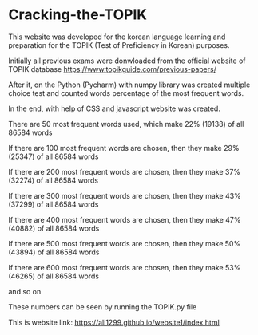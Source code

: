# Cracking-the-TOPIK


This website was developed for the korean language learning and preparation for the TOPIK (Test of Preficiency in Korean) purposes.

Initially all previous exams were donwloaded from the official website of TOPIK database
https://www.topikguide.com/previous-papers/

After it, on the Python (Pycharm) with numpy library was created multiple choice test and counted words percentage of the most frequent words.

In the end, with help of CSS and javascript website was created.

There are 50 most frequent words used, which make 22% (19138) of all 86584 words


If there are 100 most frequent words are chosen, then they make 29% (25347) of all 86584 words


If there are 200 most frequent words are chosen, then they make 37% (32274) of all 86584 words


If there are 300 most frequent words are chosen, then they make 43% (37299) of all 86584 words


If there are 400 most frequent words are chosen, then they make 47% (40882) of all 86584 words


If there are 500 most frequent words are chosen, then they make 50% (43894) of all 86584 words


If there are 600 most frequent words are chosen, then they make 53% (46265) of all 86584 words


and so on


These numbers can be seen by running the TOPIK.py file

This is website link: https://ali1299.github.io/website1/index.html
